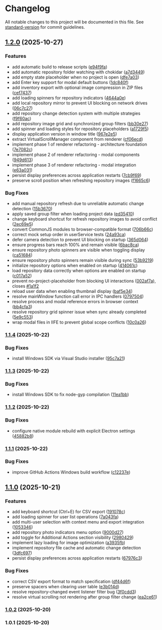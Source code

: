 # Changelog

All notable changes to this project will be documented in this file. See [standard-version](https://github.com/conventional-changelog/standard-version) for commit guidelines.

## [1.2.0](https://github.com/vicpiri/user-capture-app/compare/v1.1.4...v1.2.0) (2025-10-27)


### Features

* add automatic build to release scripts ([e94f9fa](https://github.com/vicpiri/user-capture-app/commit/e94f9fae8cdc85f35dff0eaa2689c5e484a7391b))
* add automatic repository folder watching with chokidar ([a7d3449](https://github.com/vicpiri/user-capture-app/commit/a7d3449e9fbc7509e1f1e9989709aa07cf63d99a))
* add empty state placeholder when no project is open ([dfe7a03](https://github.com/vicpiri/user-capture-app/commit/dfe7a03667827a3878d51002e383c4c1f120f6f4))
* add Enter key support for modal default buttons ([1dc840f](https://github.com/vicpiri/user-capture-app/commit/1dc840f8fe5463db15c361fc4cd9076e0ea1a40f))
* add inventory export with optional image compression in ZIP files ([cef7437](https://github.com/vicpiri/user-capture-app/commit/cef74378f67a78eb8d431473fd0e1a6f492dc1f5))
* add loading spinners for repository indicators ([4644a0e](https://github.com/vicpiri/user-capture-app/commit/4644a0eaca64d8b14806318cbfb6c96ea8435754))
* add local repository mirror to prevent UI blocking on network drives ([06c7c27](https://github.com/vicpiri/user-capture-app/commit/06c7c278b24d1770c72882d13e59ad629a0903fc))
* add repository change detection system with multiple strategies ([f9f60ac](https://github.com/vicpiri/user-capture-app/commit/f9f60ac249bb7f68a80e911d0a39f5232187981d))
* add repository image grid and synchronized group filters ([bb30e27](https://github.com/vicpiri/user-capture-app/commit/bb30e27781b9bae9e4c0b7f4a9908a389b481fd5))
* add spinner and loading styles for repository placeholders ([a1729f5](https://github.com/vicpiri/user-capture-app/commit/a1729f57e540a0e67cdf87bfd07ec26102937b4a))
* display application version in window title ([967e2e5](https://github.com/vicpiri/user-capture-app/commit/967e2e54acb53b126620463be51d64fde9e9485c))
* extract VirtualScrollManager component from renderer ([cf06ecd](https://github.com/vicpiri/user-capture-app/commit/cf06ecdca9e6ac993bee2e8c99661320c90d9178))
* implement phase 1 of renderer refactoring - architecture foundation ([7e7082c](https://github.com/vicpiri/user-capture-app/commit/7e7082cb64738fc5120123090e0719702fb43fea))
* implement phase 2 of renderer refactoring - modal components ([949d613](https://github.com/vicpiri/user-capture-app/commit/949d6136433e26daa96b1ed5b0e61b449f62b32c))
* implement phase 3 of renderer refactoring - modal integration ([e63a031](https://github.com/vicpiri/user-capture-app/commit/e63a0316ad37c87eb5db5e6c7e799bc633b7fb1c))
* persist display preferences across application restarts ([7cb9f69](https://github.com/vicpiri/user-capture-app/commit/7cb9f6920d1d0fab1c8620bebb7d2a7c3c37da1c))
* preserve scroll position when refreshing repository images ([f1665c6](https://github.com/vicpiri/user-capture-app/commit/f1665c605e2927396c0c48f68a6d1cf8da5e7c44))


### Bug Fixes

* add manual repository refresh due to unreliable automatic change detection ([15b3670](https://github.com/vicpiri/user-capture-app/commit/15b36709f17579482eb323b43f147e7ae9704292))
* apply saved group filter when loading project data ([ed35410](https://github.com/vicpiri/user-capture-app/commit/ed354107387b572b00c2a76d2387f23d6c1fb2be))
* change keyboard shortcut for refresh repository images to avoid conflict ([2ec69e5](https://github.com/vicpiri/user-capture-app/commit/2ec69e574a28ce5205730a11bc654d2be1f81df2))
* convert CommonJS modules to browser-compatible format ([706b66c](https://github.com/vicpiri/user-capture-app/commit/706b66cced6e78149457b602e133fce53991efbe))
* correct mock setup order in userService tests ([24a93ca](https://github.com/vicpiri/user-capture-app/commit/24a93cadfc8377f12f6582286600d79fda9e7bdc))
* defer camera detection to prevent UI blocking on startup ([365d064](https://github.com/vicpiri/user-capture-app/commit/365d064e9da0e927a42cc8706161ec12c176e47f))
* ensure progress bars reach 100% and remain visible ([6bac8ca](https://github.com/vicpiri/user-capture-app/commit/6bac8ca4102e8336613bb84593e3b8a0bd264596))
* ensure repository photo spinners are visible when toggling display ([ca51684](https://github.com/vicpiri/user-capture-app/commit/ca5168475dde9b25bf3d16d5616f916cfd2b599d))
* ensure repository photo spinners remain visible during sync ([53b9219](https://github.com/vicpiri/user-capture-app/commit/53b92193b38ef37d74743462f524a017d34b4369))
* initialize repository options when enabled on startup ([414061c](https://github.com/vicpiri/user-capture-app/commit/414061c5f6590e0325defd7738f2c404d305998d))
* load repository data correctly when options are enabled on startup ([c017a52](https://github.com/vicpiri/user-capture-app/commit/c017a5235b1613f2e543d0d90327529cecc20cea))
* prevent no-project-placeholder from blocking UI interactions ([002af7a](https://github.com/vicpiri/user-capture-app/commit/002af7aa6378ed221ceebc07e803f8cb83ee93a8)), closes [#1a1f2](https://github.com/vicpiri/user-capture-app/issues/1a1f2)
* reload user data when enabling thumbnail display ([baf5e34](https://github.com/vicpiri/user-capture-app/commit/baf5e343c4ebdf331b67e5c29200474c5fbda540))
* resolve mainWindow function call error in IPC handlers ([0797504](https://github.com/vicpiri/user-capture-app/commit/07975042bdbfb0b3bc1dabe24a4b0ac980737468))
* resolve process and modal reference errors in browser context ([bb4cfa3](https://github.com/vicpiri/user-capture-app/commit/bb4cfa320e17001291d5243d3e01e7e66ad2d599))
* resolve repository grid spinner issue when sync already completed ([5e9c553](https://github.com/vicpiri/user-capture-app/commit/5e9c5535b97d712da7106e98a2d3663edcdd706b))
* wrap modal files in IIFE to prevent global scope conflicts ([10c0a26](https://github.com/vicpiri/user-capture-app/commit/10c0a262d58597db30c3107db9fd267f05b60ba0))

### [1.1.4](https://github.com/vicpiri/user-capture-app/compare/v1.1.3...v1.1.4) (2025-10-22)


### Bug Fixes

* install Windows SDK via Visual Studio installer ([95c7a21](https://github.com/vicpiri/user-capture-app/commit/95c7a213b1382fb93a9fa0074e45c9555d83d4ac))

### [1.1.3](https://github.com/vicpiri/user-capture-app/compare/v1.1.2...v1.1.3) (2025-10-22)


### Bug Fixes

* install Windows SDK to fix node-gyp compilation ([11ea1bb](https://github.com/vicpiri/user-capture-app/commit/11ea1bb70e4e705fbc9e1d20e9a85856ca4629e0))

### [1.1.2](https://github.com/vicpiri/user-capture-app/compare/v1.1.1...v1.1.2) (2025-10-22)


### Bug Fixes

* configure native module rebuild with explicit Electron settings ([45882b8](https://github.com/vicpiri/user-capture-app/commit/45882b870e07a73d7270fcc804ef8fbdce41d2d3))

### [1.1.1](https://github.com/vicpiri/user-capture-app/compare/v1.1.0...v1.1.1) (2025-10-22)


### Bug Fixes

* improve GitHub Actions Windows build workflow ([c12237e](https://github.com/vicpiri/user-capture-app/commit/c12237e3986d96fa45a2c2139addb1fcac708cff))

## [1.1.0](https://github.com/vicpiri/user-capture-app/compare/v1.0.2...v1.1.0) (2025-10-21)


### Features

* add keyboard shortcut (Ctrl+E) for CSV export ([191078c](https://github.com/vicpiri/user-capture-app/commit/191078c22ebda6219f8f2b13fd4d7544ee978e7d))
* add loading spinner for user list operations ([7a043fa](https://github.com/vicpiri/user-capture-app/commit/7a043fae585bfb0f492aba3be778dea70240e84f))
* add multi-user selection with context menu and export integration ([1053346](https://github.com/vicpiri/user-capture-app/commit/1053346060811b3405145a5caa370727ecbd5698))
* add repository photo indicators menu option ([9000d27](https://github.com/vicpiri/user-capture-app/commit/9000d271938ede888f5b31dd8703673b80148c13))
* add toggle for Additional Actions section visibility ([2980429](https://github.com/vicpiri/user-capture-app/commit/298042919123ddc1bdef2cedd3d7a0e158f82415))
* implement lazy loading for image optimization ([a3935fb](https://github.com/vicpiri/user-capture-app/commit/a3935fbca80b5841de7ceb44b094fd37f592d542))
* implement repository file cache and automatic change detection ([3dfc697](https://github.com/vicpiri/user-capture-app/commit/3dfc69742a7ef81e17c413820e47b37356d73378))
* persist display preferences across application restarts ([67976c3](https://github.com/vicpiri/user-capture-app/commit/67976c32d06dafd88686ad10926f8b5a1b983a5e))


### Bug Fixes

* correct CSV export format to match specification ([df44d6f](https://github.com/vicpiri/user-capture-app/commit/df44d6f6cccd6d5b0a057758f755d2ff5bec5967))
* preserve spacers when clearing user table ([e3b014d](https://github.com/vicpiri/user-capture-app/commit/e3b014d05a17ef310f25888425144225d2fa55b2))
* resolve repository-changed event listener filter bug ([3f0cdd3](https://github.com/vicpiri/user-capture-app/commit/3f0cdd36f8353cbd88351caefbcae211f76d9c1a))
* resolve virtual scrolling not rendering after group filter change ([ea2ce61](https://github.com/vicpiri/user-capture-app/commit/ea2ce61292f9335a7ee8a59b787d36057fdb214f))

### [1.0.2](https://github.com/vicpiri/user-capture-app/compare/v1.0.1...v1.0.2) (2025-10-20)

### 1.0.1 (2025-10-20)
